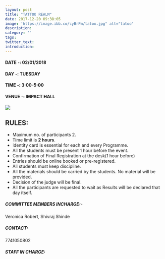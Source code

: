 ```yaml
---
layout: post
title: "TATTOO REALM"
date: 2017-12-20 09:38:05
image: 'https://image.ibb.co/cyBrPm/tatoo.jpg" alt="tatoo'
description:
category: ''
tags:
twitter_text:
introduction:
---
```

#### DATE -: 02/01/2018
#### DAY -: TUESDAY                                              
#### TIME -:  3:00-5:00
#### VENUE -:  IMPACT HALL

[<img src="https://image.ibb.co/gdyPVG/register_now_red.png">](https://goo.gl/forms/9LgcmYlKlEaEsE273)

## RULES:

* Maximum no. of participants 2.
* Time limit is **2 hours**.
* Identity card is essential for each and every Programme.
* All the students must be present 1 hour before the event.
* Confirmation of Final Registration at the desk(1 hour before)
* Entries should be online booked or pre-registered.
* All students must keep discipline.
* All the materials should be carried by the students. No material will be provided.
* Decision of the judge will be final.
* All the participants are requested to wait as Results will be declared that day itself.
 

##### COMMITTEE MEMBERS INCHARGE:-
Veronica Robert,
Shivraj Shinde

##### CONTACT: 
7741050802

##### STAFF IN CHARGE:
